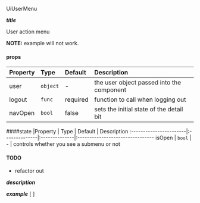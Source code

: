 UiUserMenu

*****title*****

User action menu

**NOTE:** example will not work.


#### props
|Property				|	Type			|	Default			|	Description
:---------------|:----------|:------------|:--------------------------------
user						|	`object` 	| - 					| the user object passed into the component
logout					|	`func` 		| required 		| function to call when logging out
navOpen					|	`bool` 		| false 			| sets the initial state of the detail bit

####state
|Property				|	Type			|	Default		|	Description
:-----------------------|:--------------|:--------------|:--------------------------------
isOpen					|	`bool` | - | controls whether you see a submenu or not


#### TODO
- refactor out

*****description*****
<UiUserMenu />

*****example*****
[
]